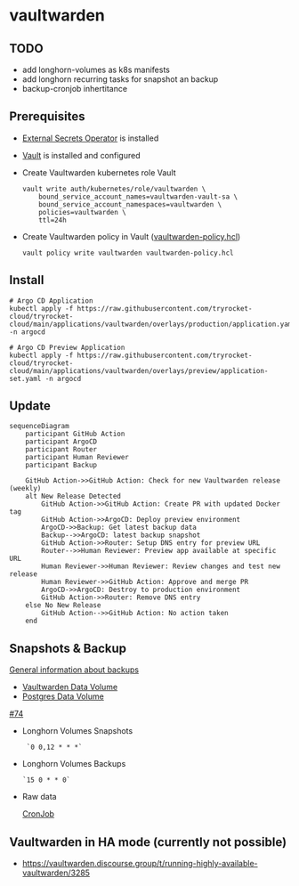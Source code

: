 # vaultwarden

## TODO

- add longhorn-volumes as k8s manifests
- add longhorn recurring tasks for snapshot an backup
- backup-cronjob inhertitance

## Prerequisites

- [External Secrets Operator](https://external-secrets.io/latest/) is installed

- [Vault](https://www.vaultproject.io/) is installed and configured

- Create Vaultwarden kubernetes role Vault

      vault write auth/kubernetes/role/vaultwarden \
          bound_service_account_names=vaultwarden-vault-sa \
          bound_service_account_namespaces=vaultwarden \
          policies=vaultwarden \
          ttl=24h

- Create Vaultwarden policy in Vault ([vaultwarden-policy.hcl](/applications/vaultwarden/overlays/production/vaultwarden-policy.hcl))
    
      vault policy write vaultwarden vaultwarden-policy.hcl

## Install

    # Argo CD Application
    kubectl apply -f https://raw.githubusercontent.com/tryrocket-cloud/tryrocket-cloud/main/applications/vaultwarden/overlays/production/application.yaml -n argocd

    # Argo CD Preview Application
    kubectl apply -f https://raw.githubusercontent.com/tryrocket-cloud/tryrocket-cloud/main/applications/vaultwarden/overlays/preview/application-set.yaml -n argocd

## Update

```mermaid
sequenceDiagram
    participant GitHub Action
    participant ArgoCD
    participant Router
    participant Human Reviewer
    participant Backup

    GitHub Action->>GitHub Action: Check for new Vaultwarden release (weekly)
    alt New Release Detected
        GitHub Action->>GitHub Action: Create PR with updated Docker tag
        GitHub Action->>ArgoCD: Deploy preview environment
        ArgoCD->>Backup: Get latest backup data
        Backup-->>ArgoCD: latest backup snapshot
        GitHub Action->>Router: Setup DNS entry for preview URL
        Router-->>Human Reviewer: Preview app available at specific URL
        Human Reviewer->>Human Reviewer: Review changes and test new release
        Human Reviewer->>GitHub Action: Approve and merge PR
        ArgoCD->>ArgoCD: Destroy to production environment
        GitHub Action->>Router: Remove DNS entry
    else No New Release
        GitHub Action-->>GitHub Action: No action taken
    end
```

## Snapshots & Backup 

[General information about backups](https://github.com/tryrocket-cloud/tryrocket-cloud/wiki/Backup)

  - [Vaultwarden Data Volume](../../infrastructure/longhorn/test-volume.yaml) 
  - [Postgres Data Volume](../../infrastructure/longhorn/test-volume.yaml)

  [#74](https://github.com/tryrocket-cloud/tryrocket-cloud/issues/74)

- Longhorn Volumes Snapshots

       `0 0,12 * * *`

- Longhorn Volumes Backups 
  
      `15 0 * * 0`

- Raw data

    [CronJob]((./overlays/production/backup/backup-cronjob.yaml))


## Vaultwarden in HA mode (currently not possible)

- https://vaultwarden.discourse.group/t/running-highly-available-vaultwarden/3285

